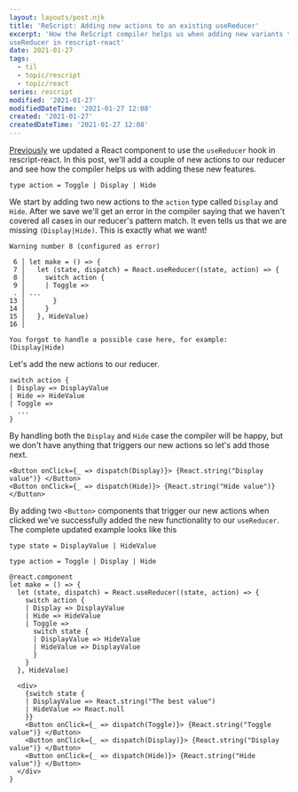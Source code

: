 ```yaml
---
layout: layouts/post.njk
title: 'ReScript: Adding new actions to an existing useReducer'
excerpt: 'How the ReScript compiler helps us when adding new variants to a
useReducer in rescript-react'
date: 2021-01-27
tags:
  - til
  - topic/rescript
  - topic/react
series: rescript
modified: '2021-01-27'
modifiedDateTime: '2021-01-27 12:08'
created: '2021-01-27'
createdDateTime: '2021-01-27 12:08'
---
```


[Previously](/posts/using-usereducer-in-rescript-react/) we updated a
React component to use the `useReducer` hook in rescript-react. In this post, we'll
add a couple of new actions to our reducer and see how the compiler helps us
with adding these new features.

```reason
type action = Toggle | Display | Hide
```

We start by adding two new actions to the `action` type called `Display` and
`Hide`. After we save we'll get an error in the compiler saying that we haven't
covered all cases in our reducer's pattern match. It even tells us that we are
missing `(Display|Hide)`. This is exactly what we want!

```reason
Warning number 8 (configured as error)

 6 │ let make = () => {
 7 │   let (state, dispatch) = React.useReducer((state, action) => {
 8 │     switch action {
 9 │     | Toggle =>
 . │ ...
13 │       }
14 │     }
15 │   }, HideValue)
16 │

You forgot to handle a possible case here, for example:
(Display|Hide)
```

Let's add the new actions to our reducer.

```reason
switch action {
| Display => DisplayValue
| Hide => HideValue
| Toggle =>
  ...
}
```

By handling both the `Display` and `Hide` case the compiler will be happy, but
we don't have anything that triggers our new actions so let's add those next.

```reason
<Button onClick={_ => dispatch(Display)}> {React.string("Display value")} </Button>
<Button onClick={_ => dispatch(Hide)}> {React.string("Hide value")} </Button>
```

By adding two `<Button>` components that trigger our new actions when clicked we've successfully added the new functionality to our `useReducer`.
The complete updated example looks like this

```reason
type state = DisplayValue | HideValue

type action = Toggle | Display | Hide

@react.component
let make = () => {
  let (state, dispatch) = React.useReducer((state, action) => {
    switch action {
    | Display => DisplayValue
    | Hide => HideValue
    | Toggle =>
      switch state {
      | DisplayValue => HideValue
      | HideValue => DisplayValue
      }
    }
  }, HideValue)

  <div>
    {switch state {
    | DisplayValue => React.string("The best value")
    | HideValue => React.null
    }}
    <Button onClick={_ => dispatch(Toggle)}> {React.string("Toggle value")} </Button>
    <Button onClick={_ => dispatch(Display)}> {React.string("Display value")} </Button>
    <Button onClick={_ => dispatch(Hide)}> {React.string("Hide value")} </Button>
  </div>
}
```
